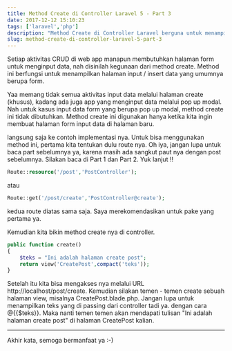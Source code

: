 ```yaml
---
title: Method Create di Controller Laravel 5 - Part 3
date: 2017-12-12 15:10:23
tags: ['laravel','php']
description: "Method Create di Controller Laravel berguna untuk menampilkan halaman form input data. Bagaimana cara penggunaan nya? Mari belajar bareng ..."
slug: method-create-di-controller-laravel-5-part-3
---
```


Setiap aktivitas CRUD di web app manapun membutuhkan halaman form untuk menginput data, nah disinilah kegunaan dari method create. Method ini berfungsi untuk menampilkan halaman input / insert data yang umumnya berupa form.

Yaa memang tidak semua aktivitas input data melalui halaman create (khusus), kadang ada juga app yang menginput data melalui pop up modal. Nah untuk kasus input data form yang berupa pop up modal, method create ini tidak dibutuhkan. Method create ini digunakan hanya ketika kita ingin membuat halaman form input data di halaman baru.

langsung saja ke contoh implementasi nya. Untuk bisa menggunakan method ini, pertama kita tentukan dulu route nya. Oh iya, jangan lupa untuk baca part sebelumnya ya, karena masih ada sangkut paut nya dengan post sebelumnya. Silakan baca di Part 1 dan Part 2. Yuk lanjut !!

```php
Route::resource('/post','PostController');
```

atau

```php
Route::get('/post/create','PostController@create');
```

kedua route diatas sama saja. Saya merekomendasikan untuk pake yang pertama ya.

Kemudian kita bikin method create nya di controller.

```php
public function create()
{
    $teks = "Ini adalah halaman create post";
    return view('CreatePost',compact('teks'));
}
```

Setelah itu kita bisa mengakses nya melalui URL http://localhost/post/create. Kemudian silakan temen - temen create sebuah halaman view, misalnya CreatePost.blade.php. Jangan lupa untuk menampilkan teks yang di passing dari controller tadi ya. dengan cara @{{$teks}}. Maka nanti temen temen akan mendapati tulisan "Ini adalah halaman create post" di halaman CreatePost kalian.

<hr/>

Akhir kata, semoga bermanfaat ya :-)
